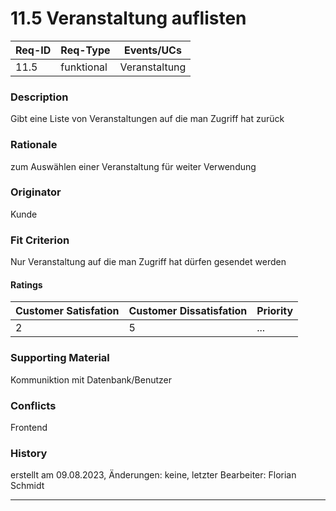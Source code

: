 # 11.5 Veranstaltung auflisten

| Req-ID | Req-Type | Events/UCs  |
|--------|----------|-------------|
| 11.5   |funktional|Veranstaltung|

### Description
Gibt eine Liste von Veranstaltungen auf die man Zugriff hat zurück

### Rationale
zum Auswählen einer Veranstaltung für weiter Verwendung 

### Originator
Kunde

### Fit Criterion
Nur Veranstaltung auf die man Zugriff hat dürfen gesendet werden

#### Ratings
| Customer Satisfation | Customer Dissatisfation | Priority |
|----------------------|-------------------------|----------|
| 2                    | 5                       | ...      |

### Supporting Material
Kommuniktion mit Datenbank/Benutzer

### Conflicts
Frontend

### History
erstellt am 09.08.2023, Änderungen: keine, letzter Bearbeiter: Florian Schmidt

---
